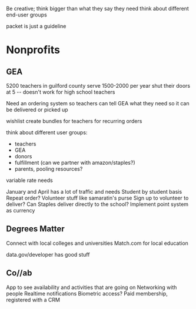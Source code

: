 Be creative; think bigger than what they say they need
think about different end-user groups

packet is just a guideline

# Nonprofits

## GEA

5200 teachers in guilford county
serve 1500-2000 per year
shut their doors at 5 -- doesn't work for high school teachers

Need an ordering system so teachers can tell GEA what they need so it can be delivered or picked up

wishlist
create bundles for teachers for recurring orders

think about different user groups:
* teachers
* GEA
* donors
* fulfillment (can we partner with amazon/staples?)
* parents, pooling resources?

variable rate needs

January and April has a lot of traffic and needs
Student by student basis
Repeat order?
Volunteer stuff like samaratin's purse
Sign up to volunteer to deliver?
Can Staples deliver directly to the school?
Implement point system as currency

## Degrees Matter

Connect with local colleges and universities
Match.com for local education

data.gov/developer has good stuff

## Co//ab

App to see availability and activities that are going on
Networking with people
Realtime notifications
Biometric access?
Paid membership, registered with a CRM
